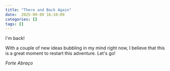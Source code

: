 ```yaml
---
title: "There and Back Again"
date:  2025-09-09 16:10:09
categories: []
tags: []
---
```


I'm back! 

With a couple of new ideas bubbling in my mind right now, I believe that this is a great moment to restart this 
adventure. Let's go! 

*Forte Abraço*
